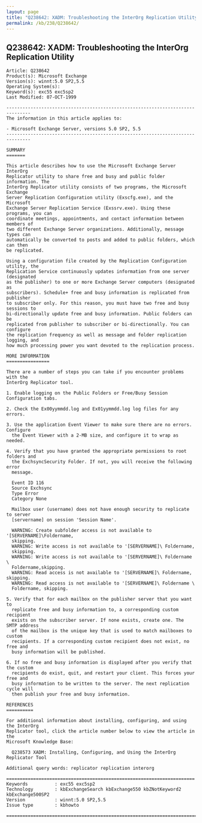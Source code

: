 ```yaml
---
layout: page
title: "Q238642: XADM: Troubleshooting the InterOrg Replication Utility"
permalink: /kb/238/Q238642/
---
```


## Q238642: XADM: Troubleshooting the InterOrg Replication Utility

	Article: Q238642
	Product(s): Microsoft Exchange
	Version(s): winnt:5.0 SP2,5.5
	Operating System(s): 
	Keyword(s): exc55 exc5sp2
	Last Modified: 07-OCT-1999
	
	-------------------------------------------------------------------------------
	The information in this article applies to:
	
	- Microsoft Exchange Server, versions 5.0 SP2, 5.5 
	-------------------------------------------------------------------------------
	
	SUMMARY
	=======
	
	This article describes how to use the Microsoft Exchange Server InterOrg
	Replicator utility to share free and busy and public folder information. The
	InterOrg Replicator utility consists of two programs, the Microsoft Exchange
	Server Replication Configuration utility (Exscfg.exe), and the Microsoft
	Exchange Server Replication Service (Exssrv.exe). Using these programs, you can
	coordinate meetings, appointments, and contact information between members of
	two different Exchange Server organizations. Additionally, message types can
	automatically be converted to posts and added to public folders, which can then
	be replicated.
	
	Using a configuration file created by the Replication Configuration utility, the
	Replication Service continuously updates information from one server (designated
	as the publisher) to one or more Exchange Server computers (designated as
	subscribers). Schedule+ free and busy information is replicated from publisher
	to subscriber only. For this reason, you must have two free and busy sessions to
	bi-directionally update free and busy information. Public folders can be
	replicated from publisher to subscriber or bi-directionally. You can configure
	the replication frequency as well as message and folder replication logging, and
	how much processing power you want devoted to the replication process.
	
	MORE INFORMATION
	================
	
	There are a number of steps you can take if you encounter problems with the
	InterOrg Replicator tool.
	
	1. Enable logging on the Public Folders or Free/Busy Session Configuration tabs.
	
	2. Check the Ex00yymmdd.log and Ex01yymmdd.log log files for any errors.
	
	3. Use the application Event Viewer to make sure there are no errors. Configure
	  the Event Viewer with a 2-MB size, and configure it to wrap as needed.
	
	4. Verify that you have granted the appropriate permissions to root folders and
	  the ExchsyncSecurity Folder. If not, you will receive the following error
	  message.
	
	  Event ID 116
	  Source Exchsync
	  Type Error
	  Category None
	
	  Mailbox user (username) does not have enough security to replicate to server
	  [servername] on session 'Session Name'.
	
	  WARNING: Create subfolder access is not available to '[SERVERNAME]\Foldername,
	  skipping.
	  WARNING: Write access is not available to '[SERVERNAME]\ Foldername,
	  skipping.
	  WARNING: Write access is not available to '[SERVERNAME]\ Foldername \
	  Foldername,skipping.
	  WARNING: Read access is not available to '[SERVERNAME]\ Foldername, skipping.
	  WARNING: Read access is not available to '[SERVERNAME]\ Foldername \
	  Foldername, skipping.
	
	5. Verify that for each mailbox on the publisher server that you want to
	  replicate free and busy information to, a corresponding custom recipient
	  exists on the subscriber server. If none exists, create one. The SMTP address
	  of the mailbox is the unique key that is used to match mailboxes to custom
	  recipients. If a corresponding custom recipient does not exist, no free and
	  busy information will be published.
	
	6. If no free and busy information is displayed after you verify that the custom
	  recipients do exist, quit, and restart your client. This forces your free and
	  busy information to be written to the server. The next replication cycle will
	  then publish your free and busy information.
	
	REFERENCES
	==========
	
	For additional information about installing, configuring, and using the InterOrg
	Replicator tool, click the article number below to view the article in the
	Microsoft Knowledge Base:
	
	  Q238573 XADM: Installing, Configuring, and Using the InterOrg Replicator Tool
	
	Additional query words: replicator replication interorg
	
	======================================================================
	Keywords          : exc55 exc5sp2 
	Technology        : kbExchangeSearch kbExchange550 kbZNotKeyword2 kbExchange500SP2
	Version           : winnt:5.0 SP2,5.5
	Issue type        : kbhowto
	
	=============================================================================
	
